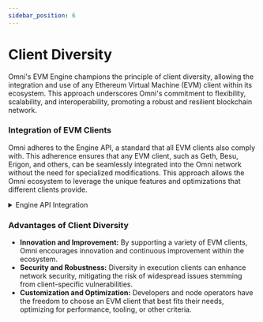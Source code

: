 ```yaml
---
sidebar_position: 6
---
```


# Client Diversity

Omni's EVM Engine champions the principle of client diversity, allowing the integration and use of any Ethereum Virtual Machine (EVM) client within its ecosystem. This approach underscores Omni's commitment to flexibility, scalability, and interoperability, promoting a robust and resilient blockchain network.

### Integration of EVM Clients

Omni adheres to the Engine API, a standard that all EVM clients also comply with. This adherence ensures that any EVM client, such as Geth, Besu, Erigon, and others, can be seamlessly integrated into the Omni network without the need for specialized modifications. This approach allows the Omni ecosystem to leverage the unique features and optimizations that different clients provide.

<details>
<summary>Engine API Integration</summary>

The Engine API is a set of authenticated JSON-RPC endpoints that extend the normal JSON-RPC interface. It includes methods for creating new EVM blocks, updating the fork choice, and retrieving cached payloads. The Engine API is designed to be compatible with any EVM client, allowing for seamless integration of the EVM into the Omni network.

The [Engine API Client interface](https://github.com/omni-network/omni/blob/0f09c724ac941afc45c5f7eb1ed1a773f51dac81/lib/ethclient/engineclient.go#L31) is defined as follows:

```go
// EngineClient defines the Engine API authenticated JSON-RPC endpoints.
// It extends the normal Client interface with the Engine API.
type EngineClient interface {
	Client

	// NewPayloadV2 creates an Eth1 block, inserts it in the chain, and returns the status of the chain.
	NewPayloadV2(ctx context.Context, params engine.ExecutableData) (engine.PayloadStatusV1, error)
	// NewPayloadV3 creates an Eth1 block, inserts it in the chain, and returns the status of the chain.
	NewPayloadV3(ctx context.Context, params engine.ExecutableData, versionedHashes []common.Hash,
		beaconRoot *common.Hash) (engine.PayloadStatusV1, error)

	// ForkchoiceUpdatedV2 has several responsibilities:
	//  - It sets the chain the head.
	//  - And/or it sets the chain's finalized block hash.
	//  - And/or it starts assembling (async) a block with the payload attributes.
	ForkchoiceUpdatedV2(ctx context.Context, update engine.ForkchoiceStateV1,
		payloadAttributes *engine.PayloadAttributes) (engine.ForkChoiceResponse, error)

	// ForkchoiceUpdatedV3 is equivalent to V2 with the addition of parent beacon block root in the payload attributes.
	ForkchoiceUpdatedV3(ctx context.Context, update engine.ForkchoiceStateV1,
		payloadAttributes *engine.PayloadAttributes) (engine.ForkChoiceResponse, error)

	// GetPayloadV2 returns a cached payload by id.
	GetPayloadV2(ctx context.Context, payloadID engine.PayloadID) (*engine.ExecutionPayloadEnvelope, error)
	// GetPayloadV3 returns a cached payload by id.
	GetPayloadV3(ctx context.Context, payloadID engine.PayloadID) (*engine.ExecutionPayloadEnvelope, error)
}
```

</details>

### Advantages of Client Diversity

- **Innovation and Improvement:** By supporting a variety of EVM clients, Omni encourages innovation and continuous improvement within the ecosystem.
- **Security and Robustness:** Diversity in execution clients can enhance network security, mitigating the risk of widespread issues stemming from client-specific vulnerabilities.
- **Customization and Optimization:** Developers and node operators have the freedom to choose an EVM client that best fits their needs, optimizing for performance, tooling, or other criteria.
